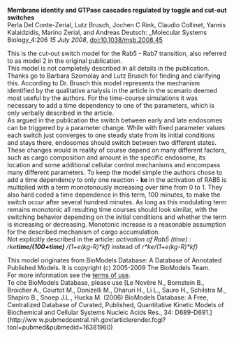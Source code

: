 

**Membrane identity and GTPase cascades regulated by toggle and cut-out switches**   
Perla Del Conte-Zerial, Lutz Brusch, Jochen C Rink, Claudio Collinet, Yannis
Kalaidzidis, Marino Zerial, and Andreas Deutsch: _Molecular Systems
Biology_4:206 _15 July 2008_, [ doi:10.1038/msb.2008.45
](http://dx.doi.org/10.1038/msb.2008.45)

This is the cut-out switch model for the Rab5 - Rab7 transition, also referred
to as model 2 in the original publication.  
This model is not completely described in all details in the publication.
Thanks go to Barbara Szomolay and Lutz Brusch for finding and clarifying this.
According to Dr. Brusch this model represents the mechanism identified by the
qualitative analysis in the article in the scenario deemed most useful by the
authors. For the time-course simulations it was necessary to add a time
dependency to one of the parameters, which is only verbally described in the
article.  
As argued in the publication the switch between early and late endosomes can
be triggered by a parameter change. While with fixed parameter values each
switch just converges to one steady state from its initial conditions and
stays there, endosomes should switch between two different states. These
changes would in reality of course depend on many different factors, such as
cargo composition and amount in the specific endosome, its location and some
additional cellular control mechanisms and encompass many different
parameters. To keep the model simple the authors chose to add a time
dependency to only one reaction - **ke** in the activation of RAB5 is
multiplied with a term monotonously increasing over time from 0 to 1. They
also hard coded a time dependence in this term, 100 minutes, to make the
switch occur after several hundred minutes. As long as this modulating term
remains monotonic all resulting time courses should look similar, with the
switching behavior depending on the initial conditions and whether the term is
increasing or decreasing. Monotonic increase is a reasonable assumption for
the described mechanism of cargo accumulation.  
Not explicitly described in the article: _activation of Rab5 (time)_ :
_r*ke***time/(100+time)** /(1+e(kg-R)*kf)_ instead of _r*ke/(1+e(kg-R)*kf)_

This model originates from BioModels Database: A Database of Annotated
Published Models. It is copyright (c) 2005-2009 The BioModels Team.  
For more information see the [terms of
use](http://www.ebi.ac.uk/biomodels/legal.html).  
To cite BioModels Database, please use [Le Novère N., Bornstein B., Broicher
A., Courtot M., Donizelli M., Dharuri H., Li L., Sauro H., Schilstra M.,
Shapiro B., Snoep J.L., Hucka M. (2006) BioModels Database: A Free,
Centralized Database of Curated, Published, Quantitative Kinetic Models of
Biochemical and Cellular Systems Nucleic Acids Res., 34: D689-D691.](http://ww
w.pubmedcentral.nih.gov/articlerender.fcgi?tool=pubmed&pubmedid=16381960)

